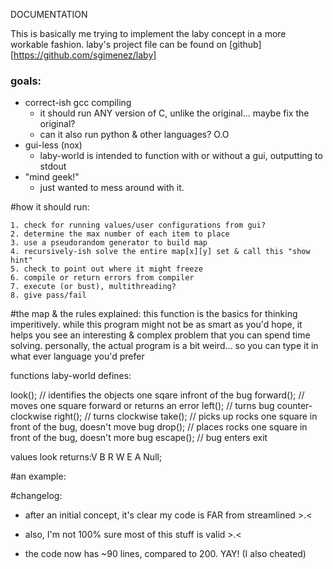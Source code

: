 DOCUMENTATION

This is basically me trying to implement the laby concept in a more workable fashion.
laby's project file can be found on [github][https://github.com/sgimenez/laby]

### goals:
* correct-ish gcc compiling
    * it should run ANY version of C, unlike the original... maybe fix the original?  
    * can it also run python & other languages? O.O
* gui-less (nox)
    * laby-world is intended to function with or without a gui, outputting to stdout
* "mind geek!"
    * just wanted to mess around with it.

#how it should run:

    1. check for running values/user configurations from gui?
    2. determine the max number of each item to place
    3. use a pseudorandom generator to build map
    4. recursively-ish solve the entire map[x][y] set & call this "show hint"
    5. check to point out where it might freeze
    6. compile or return errors from compiler
    7. execute (or bust), multithreading?
    8. give pass/fail

#the map & the rules explained:
this function is the basics for thinking imperitively. while this program
might not be as smart as you'd hope, it helps you see an interesting & complex
problem that you can spend time solving. personally, the actual program is a
bit weird... so you can type it in what ever language you'd prefer

functions laby-world defines:

look(); // identifies the objects one sqare infront of the bug
forward(); // moves one square forward or returns an error
left(); // turns bug counter-clockwise
right(); // turns clockwise
take(); // picks up rocks one square in front of the bug, doesn't move bug
drop(); // places rocks one square in front of the bug, doesn't more bug
escape(); // bug enters exit

values look returns:V B R W E A Null;

#an example:


#changelog:
* after an initial concept, it's clear my code is FAR from streamlined >.<
* also, I'm not 100% sure most of this stuff is valid >.<

* the code now has ~90 lines, compared to 200. YAY! (I also cheated)